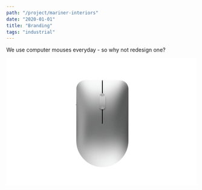 ```yaml
---
path: "/project/mariner-interiors"
date: "2020-01-01"
title: "Branding"
tags: "industrial"
---
```


We use computer mouses everyday - so why not redesign one?

![Main shot](./mouse.png)
